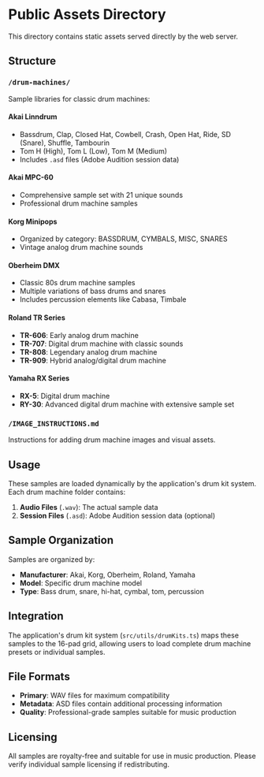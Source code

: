 # Public Assets Directory

This directory contains static assets served directly by the web server.

## Structure

### `/drum-machines/`

Sample libraries for classic drum machines:

#### Akai Linndrum

- Bassdrum, Clap, Closed Hat, Cowbell, Crash, Open Hat, Ride, SD (Snare), Shuffle, Tambourin
- Tom H (High), Tom L (Low), Tom M (Medium)
- Includes `.asd` files (Adobe Audition session data)

#### Akai MPC-60

- Comprehensive sample set with 21 unique sounds
- Professional drum machine samples

#### Korg Minipops

- Organized by category: BASSDRUM, CYMBALS, MISC, SNARES
- Vintage analog drum machine sounds

#### Oberheim DMX

- Classic 80s drum machine samples
- Multiple variations of bass drums and snares
- Includes percussion elements like Cabasa, Timbale

#### Roland TR Series

- **TR-606**: Early analog drum machine
- **TR-707**: Digital drum machine with classic sounds
- **TR-808**: Legendary analog drum machine
- **TR-909**: Hybrid analog/digital drum machine

#### Yamaha RX Series

- **RX-5**: Digital drum machine
- **RY-30**: Advanced digital drum machine with extensive sample set

### `/IMAGE_INSTRUCTIONS.md`

Instructions for adding drum machine images and visual assets.

## Usage

These samples are loaded dynamically by the application's drum kit system. Each drum machine folder contains:

1. **Audio Files** (`.wav`): The actual sample data
2. **Session Files** (`.asd`): Adobe Audition session data (optional)

## Sample Organization

Samples are organized by:

- **Manufacturer**: Akai, Korg, Oberheim, Roland, Yamaha
- **Model**: Specific drum machine model
- **Type**: Bass drum, snare, hi-hat, cymbal, tom, percussion

## Integration

The application's drum kit system (`src/utils/drumKits.ts`) maps these samples to the 16-pad grid, allowing users to load complete drum machine presets or individual samples.

## File Formats

- **Primary**: WAV files for maximum compatibility
- **Metadata**: ASD files contain additional processing information
- **Quality**: Professional-grade samples suitable for music production

## Licensing

All samples are royalty-free and suitable for use in music production. Please verify individual sample licensing if redistributing.
